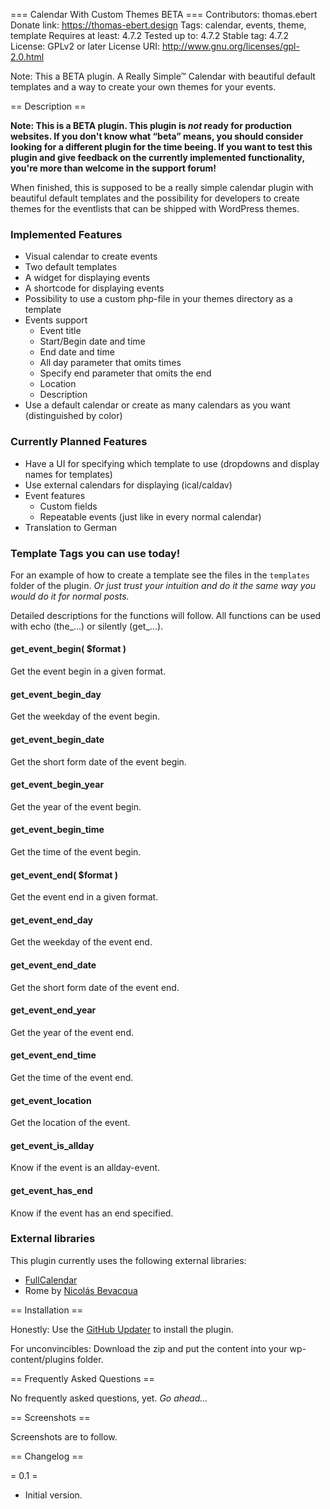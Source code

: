 === Calendar With Custom Themes BETA ===
Contributors: thomas.ebert
Donate link: https://thomas-ebert.design
Tags: calendar, events, theme, template
Requires at least: 4.7.2
Tested up to: 4.7.2
Stable tag: 4.7.2
License: GPLv2 or later
License URI: http://www.gnu.org/licenses/gpl-2.0.html

Note: This a BETA plugin. A Really Simple™ Calendar with beautiful default templates and a way to create your own themes for your events.

== Description ==

**Note: This is a BETA plugin. This plugin is *not* ready for production websites. If you don't know what “beta” means, you should consider looking for a different plugin for the time beeing. If you want to test this plugin and give feedback on the currently implemented functionality, you're more than welcome in the support forum!**

When finished, this is supposed to be a really simple calendar plugin with beautiful default templates and the possibility for developers to create themes for the eventlists that can be shipped with WordPress themes.

### Implemented Features

- Visual calendar to create events
- Two default templates
- A widget for displaying events
- A shortcode for displaying events
- Possibility to use a custom php-file in your themes directory as a template
- Events support
	- Event title
	- Start/Begin date and time
	- End date and time
	- All day parameter that omits times
	- Specify end parameter that omits the end
	- Location
	- Description
- Use a default calendar or create as many calendars as you want (distinguished by color)

### Currently Planned Features

- Have a UI for specifying which template to use (dropdowns and display names for templates)
- Use external calendars for displaying (ical/caldav)
- Event features
	- Custom fields
	- Repeatable events (just like in every normal calendar)
- Translation to German

### Template Tags you can use today!

For an example of how to create a template see the files in the `templates` folder of the plugin. *Or just trust your intuition and do it the same way you would do it for normal posts.*

Detailed descriptions for the functions will follow.
All functions can be used with echo (the_...) or silently (get_...).

#### get_event_begin( $format )
Get the event begin in a given format.

#### get_event_begin_day
Get the weekday of the event begin.

#### get_event_begin_date
Get the short form date of the event begin.

#### get_event_begin_year
Get the year of the event begin.

#### get_event_begin_time
Get the time of the event begin.

#### get_event_end( $format )
Get the event end in a given format.

#### get_event_end_day
Get the weekday of the event end.

#### get_event_end_date
Get the short form date of the event end.

#### get_event_end_year
Get the year of the event end.

#### get_event_end_time
Get the time of the event end.

#### get_event_location
Get the location of the event.

#### get_event_is_allday
Know if the event is an allday-event.

#### get_event_has_end
Know if the event has an end specified.

### External libraries

This plugin currently uses the following external libraries:

- [FullCalendar](https://fullcalendar.io)
- Rome by [Nicolás Bevacqua](https://github.com/bevacqua/rome)

== Installation ==

Honestly: Use the [GitHub Updater](https://github.com/te-online/wordpress-plugin--themeable-calendar) to install the plugin.

For unconvincibles: Download the zip and put the content into your wp-content/plugins folder.

== Frequently Asked Questions ==

No frequently asked questions, yet. *Go ahead...*

== Screenshots ==

Screenshots are to follow.

== Changelog ==

= 0.1 =
* Initial version.

